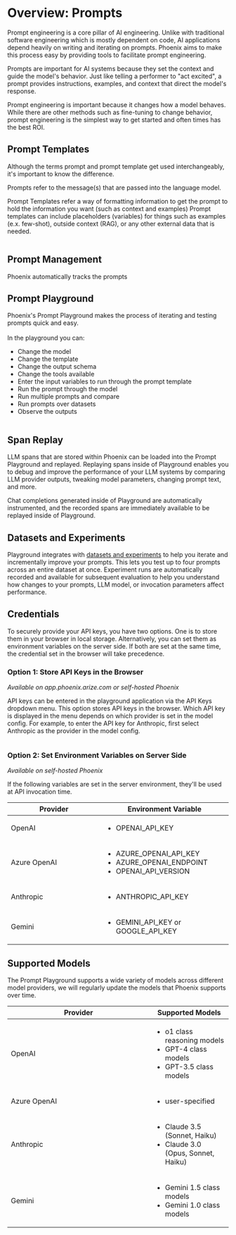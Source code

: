 # Overview: Prompts

Prompt engineering is a core pillar of AI engineering.  Unlike with traditional software engineering which is mostly dependent on code, AI applications depend heavily on writing and iterating on prompts. Phoenix aims to make this process easy by providing tools to facilitate prompt engineering.

Prompts are important for AI systems because they set the context and guide the model's behavior. Just like telling a performer to "act excited", a prompt provides instructions, examples, and context that direct the model's response.

Prompt engineering is important because it changes how a model behaves. While there are other methods such as fine-tuning to change behavior, prompt engineering is the simplest way to get started and often times has the best ROI.

## Prompt Templates

Although the terms prompt and prompt template get used interchangeably, it's important to know the difference.

Prompts refer to the message(s) that are passed into the language model.

Prompt Templates refer a way of formatting information to get the prompt to hold the information you want (such as context and examples) Prompt templates can include placeholders (variables) for things such as examples (e.x. few-shot), outside context (RAG), or any other external data that is needed.

<figure><img src="https://storage.googleapis.com/arize-phoenix-assets/assets/images/prompt_template.png" alt=""><figcaption></figcaption></figure>

## Prompt Management

Phoenix automatically tracks the prompts

## Prompt Playground

Phoenix's Prompt Playground makes the process of iterating and testing prompts quick and easy.\
\
In the playground you can:

* Change the model
* Change the template
* Change the output schema
* Change the tools available
* Enter the input variables to run through the prompt template
* Run the prompt through the model
* Run multiple prompts and compare
* Run prompts over datasets
* Observe the outputs

<figure><img src="https://storage.googleapis.com/arize-phoenix-assets/assets/gifs/playground_3_prompt.gif" alt=""><figcaption></figcaption></figure>



## Span Replay

LLM spans that are stored within Phoenix can be loaded into the Prompt Playground and replayed. Replaying spans inside of Playground enables you to debug and improve the performance of your LLM systems by comparing LLM provider outputs, tweaking model parameters, changing prompt text, and more.&#x20;

Chat completions generated inside of Playground are automatically instrumented, and the recorded spans are immediately available to be replayed inside of Playground.

## Datasets and Experiments

Playground integrates with [datasets and experiments](overview-prompts.md#datasets-and-experiments) to help you iterate and incrementally improve your prompts. This lets you test up to four prompts across an entire dataset at once. Experiment runs are automatically recorded and available for subsequent evaluation to help you understand how changes to your prompts, LLM model, or invocation parameters affect performance.



## Credentials

To securely provide your API keys, you have two options. One is to store them in your browser in local storage. Alternatively, you can set them as environment variables on the server side. If both are set at the same time, the credential set in the browser will take precedence.

### Option 1: Store API Keys in the Browser

_Available on app.phoenix.arize.com or self-hosted Phoenix_

API keys can be entered in the playground application via the API Keys dropdown menu. This option stores API keys in the browser. Which API key is displayed in the menu depends on which provider is set in the model config. For example, to enter the API key for Anthropic, first select Anthropic as the provider in the model config.

<figure><img src="https://storage.googleapis.com/arize-phoenix-assets/assets/images/store_playground_api_keys_in_browser.png" alt=""><figcaption></figcaption></figure>

### Option 2: Set Environment Variables on Server Side

_Available on self-hosted Phoenix_

If the following variables are set in the server environment, they'll be used at API invocation time.

<table><thead><tr><th width="196">Provider</th><th>Environment Variable</th></tr></thead><tbody><tr><td>OpenAI</td><td><ul><li>OPENAI_API_KEY</li></ul></td></tr><tr><td>Azure OpenAI</td><td><ul><li>AZURE_OPENAI_API_KEY</li><li>AZURE_OPENAI_ENDPOINT</li><li>OPENAI_API_VERSION</li></ul></td></tr><tr><td>Anthropic</td><td><ul><li>ANTHROPIC_API_KEY</li></ul></td></tr><tr><td>Gemini</td><td><ul><li>GEMINI_API_KEY or GOOGLE_API_KEY</li></ul></td></tr></tbody></table>

## Supported Models

The Prompt Playground supports a wide variety of models across different model providers, we will regularly update the models that Phoenix supports over time.

<table><thead><tr><th width="308">Provider</th><th>Supported Models</th></tr></thead><tbody><tr><td>OpenAI</td><td><ul><li>o1 class reasoning models</li><li>GPT-4 class models</li><li>GPT-3.5 class models</li></ul></td></tr><tr><td>Azure OpenAI</td><td><ul><li>user-specified</li></ul></td></tr><tr><td>Anthropic</td><td><ul><li>Claude 3.5 (Sonnet, Haiku)</li><li>Claude 3.0 (Opus, Sonnet, Haiku)</li></ul></td></tr><tr><td>Gemini</td><td><ul><li>Gemini 1.5 class models</li><li>Gemini 1.0 class models</li></ul></td></tr></tbody></table>

